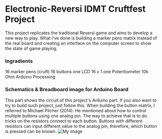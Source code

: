 # Electronic-Reversi IDMT Cruftfest Project

This project replicates the traditional Reversi game and aims to develop a new way to play. What I've done is building a marker pens matrix instead of the real board and creating an interface on the computer screen to show the state of game playing.

### Ingradients
16 marker pens (cruft)
16 buttons
one LCD 16 x 1
one Potentiometer 10k Ohm
Arduino
Processing

### Schematics & Breadboard image for Arduino Board
This part shows the circuit of this project's Arduino part. If you also want to try to build such project, just follow this. When building the button matrix, I referred to Michael Pilcher (2014). He mentioned about how to control multiple buttons using one analog pin. The way to achieve that is to do tricks on the resistors connect to each button. Buttons with different resistors can input different value to the analog pin, therefore, which button is pressed can be known.
![My image](http://github.com/gongzai1219/Electronic-Reversiimg/reversi_schem.jpg)
